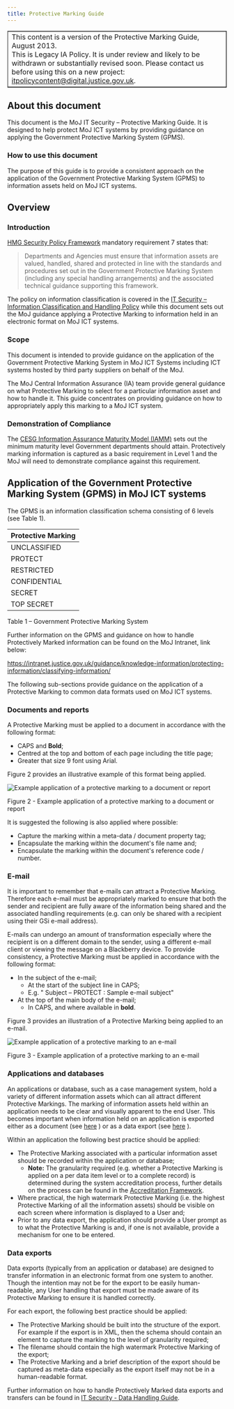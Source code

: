 ```yaml
---
title: Protective Marking Guide
---
```


<table border='1'>
<tr>
<td>This content is a version of the Protective Marking Guide, August 2013.<br/>
This is Legacy IA Policy. It is under review and likely to be withdrawn or substantially revised soon. Please contact us before using this on a new project: <a href="mailto:itpolicycontent@digital.justice.gov.uk?subject=protective-marking-guide">itpolicycontent@digital.justice.gov.uk</a>.</td>
</tr>
</table>

[af]: https://intranet.justice.gov.uk/guidance/security/it-computer-security/infrastructure-system-accreditation/
[iamm]: https://www.ncsc.gov.uk/guidance/information-assurance-maturity-model-and-assessment-framework-gpg-40
[ichp]: https://intranet.justice.gov.uk/guidance/security/it-computer-security/ict-security-policy-framework/information-classification-and-handling-policy/
[spf]: https://www.gov.uk/government/publications/security-policy-framework

## About this document

This document is the MoJ IT Security – Protective Marking Guide. It is designed to help protect MoJ ICT systems by providing guidance on applying the Government Protective Marking System (GPMS).

### How to use this document

The purpose of this guide is to provide a consistent approach on the application of the Government Protective Marking System (GPMS) to information assets held on MoJ ICT systems.

## Overview

### Introduction

[HMG Security Policy Framework][spf] mandatory requirement 7 states that:

> Departments and Agencies must ensure that information assets are valued, handled, shared and protected in line with the standards and procedures set out in the Government Protective Marking System (including any special handling arrangements) and the associated technical guidance supporting this framework.

The policy on information classification is covered in the [IT Security – Information Classification and Handling Policy][ichp] while this document sets out the MoJ guidance applying a Protective Marking to information held in an electronic format on MoJ ICT systems.

### Scope

This document is intended to provide guidance on the application of the Government Protective Marking System in MoJ ICT Systems including ICT systems hosted by third party suppliers on behalf of the MoJ.

The MoJ Central Information Assurance (IA) team provide general guidance on what Protective Marking to select for a particular information asset and how to handle it. This guide concentrates on providing guidance on how to appropriately apply this marking to a MoJ ICT system.

### Demonstration of Compliance

The [CESG Information Assurance Maturity Model (IAMM)][iamm] sets out the minimum maturity level Government departments should attain. Protectively marking information is captured as a basic requirement in Level 1 and the MoJ will need to demonstrate compliance against this requirement.

## Application of the Government Protective Marking System (GPMS) in MoJ ICT systems

The GPMS is an information classification schema consisting of 6 levels (see Table 1).

| Protective Marking |
| ------------------ |
| UNCLASSIFIED       |
| PROTECT            |
| RESTRICTED         |
| CONFIDENTIAL       |
| SECRET             |
| TOP SECRET         |

Table 1 – Government Protective Marking System

Further information on the GPMS and guidance on how to handle Protectively Marked information can be found on the MoJ Intranet, link below:

<https://intranet.justice.gov.uk/guidance/knowledge-information/protecting-information/classifying-information/>

The following sub-sections provide guidance on the application of a Protective Marking to common data formats used on MoJ ICT systems.

<a id="documents-and-reports"></a>

### Documents and reports

A Protective Marking must be applied to a document in accordance with the following format:

- CAPS and **Bold**;
- Centred at the top and bottom of each page including the title page;
- Greater that size 9 font using Arial.

Figure 2 provides an illustrative example of this format being applied.

![Example application of a protective marking to a document or report](https://s3-eu-west-2.amazonaws.com/intranet-prod-storage-1dvcquh7kophi/uploads/2017/12/protective-marking-guide-image-2.png)

Figure 2 - Example application of a protective marking to a document or report

It is suggested the following is also applied where possible:

- Capture the marking within a meta-data / document property tag;
- Encapsulate the marking within the document's file name and;
- Encapsulate the marking within the document's reference code / number.

### E-mail

It is important to remember that e-mails can attract a Protective Marking. Therefore each e-mail must be appropriately marked to ensure that both the sender and recipient are fully aware of the information being shared and the associated handling requirements (e.g. can only be shared with a recipient using their GSi e-mail address).

E-mails can undergo an amount of transformation especially where the recipient is on a different domain to the sender, using a different e-mail client or viewing the message on a Blackberry device. To provide consistency, a Protective Marking must be applied in accordance with the following format:

- In the subject of the e-mail;
  - At the start of the subject line in CAPS;
  - E.g. " Subject – PROTECT : Sample e-mail subject"
- At the top of the main body of the e-mail;
  - In CAPS, and where available in **bold**.

Figure 3 provides an illustration of a Protective Marking being applied to an e-mail.

![Example application of a protective marking to an e-mail](https://s3-eu-west-2.amazonaws.com/intranet-prod-storage-1dvcquh7kophi/uploads/2017/12/protective-marking-guide-image-3.png)

Figure 3 - Example application of a protective marking to an e-mail

### Applications and databases

An applications or database, such as a case management system, hold a variety of different information assets which can all attract different Protective Markings. The marking of information assets held within an application needs to be clear and visually apparent to the end User. This becomes important when information held on an application is exported either as a document (see [here](#documents-and-reports) ) or as a data export (see [here](#data-exports) ).

Within an application the following best practice should be applied:

- The Protective Marking associated with a particular information asset should be recorded within the application or database;
  - **Note:** The granularity required (e.g. whether a Protective Marking is applied on a per data item level or to a complete record) is determined during the system accreditation process, further details on the process can be found in the [Accreditation Framework][af].
- Where practical, the high watermark Protective Marking (i.e. the highest Protective Marking of all the information assets) should be visible on each screen where information is displayed to a User and;
- Prior to any data export, the application should provide a User prompt as to what the Protective Marking is and, if one is not available, provide a mechanism for one to be entered.

<a id="data-exports"></a>

### Data exports

Data exports (typically from an application or database) are designed to transfer information in an electronic format from one system to another. Though the intention may not be for the export to be easily human-readable, any User handling that export must be made aware of its Protective Marking to ensure it is handled correctly.

For each export, the following best practice should be applied:

- The Protective Marking should be built into the structure of the export. For example if the export is in XML, then the schema should contain an element to capture the marking to the level of granularity required;
- The filename should contain the high watermark Protective Marking of the export;
- The Protective Marking and a brief description of the export should be captured as meta-data especially as the export itself may not be in a human-readable format.

Further information on how to handle Protectively Marked data exports and transfers can be found in [IT Security - Data Handling Guide](https://intranet.justice.gov.uk/guidance/security/it-computer-security/ict-security-policy-framework/data-handling-and-information-sharing-guide/).
